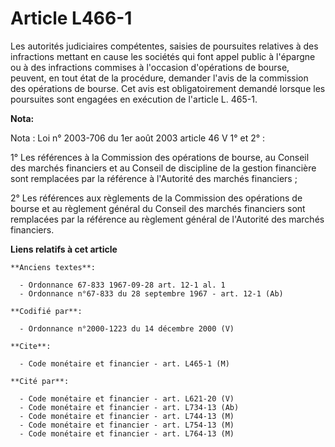# Article L466-1

Les autorités judiciaires compétentes, saisies de poursuites relatives à des infractions mettant en cause les sociétés qui
font appel public à l'épargne ou à des infractions commises à l'occasion d'opérations de bourse, peuvent, en tout état de la
procédure, demander l'avis de la commission des opérations de bourse. Cet avis est obligatoirement demandé lorsque les
poursuites sont engagées en exécution de l'article L. 465-1.

**Nota:**

Nota : Loi n° 2003-706 du 1er août 2003 article 46 V 1° et 2° :

1° Les références à la Commission des opérations de bourse, au Conseil des marchés financiers et au Conseil de discipline de
la gestion financière sont remplacées par la référence à l'Autorité des marchés financiers ;

2° Les références aux règlements de la Commission des opérations de bourse et au règlement général du Conseil des marchés
financiers sont remplacées par la référence au règlement général de l'Autorité des marchés financiers.

**Liens relatifs à cet article**

	**Anciens textes**:

	  - Ordonnance 67-833 1967-09-28 art. 12-1 al. 1
	  - Ordonnance n°67-833 du 28 septembre 1967 - art. 12-1 (Ab)

	**Codifié par**:

	  - Ordonnance n°2000-1223 du 14 décembre 2000 (V)

	**Cite**:

	  - Code monétaire et financier - art. L465-1 (M)

	**Cité par**:

	  - Code monétaire et financier - art. L621-20 (V)
	  - Code monétaire et financier - art. L734-13 (Ab)
	  - Code monétaire et financier - art. L744-13 (M)
	  - Code monétaire et financier - art. L754-13 (M)
	  - Code monétaire et financier - art. L764-13 (M)
